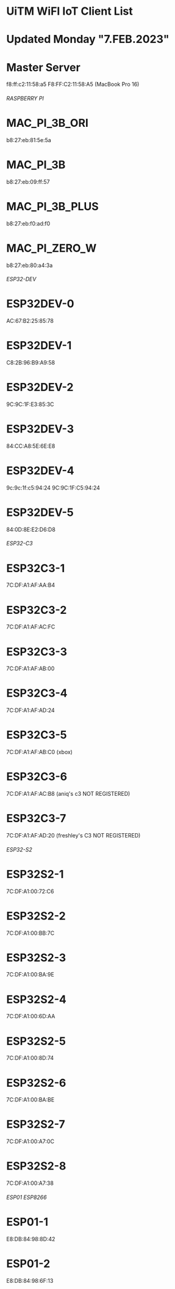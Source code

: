# UiTM WiFI IoT Client List
# Updated Monday "7.FEB.2023"


# Master Server
f8:ff:c2:11:58:a5
F8:FF:C2:11:58:A5 (MacBook Pro 16)

###### RASPBERRY PI #################################

# MAC_PI_3B_ORI           
b8:27:eb:81:5e:5a

# MAC_PI_3B               
b8:27:eb:09:ff:57

# MAC_PI_3B_PLUS          
b8:27:eb:f0:ad:f0

# MAC_PI_ZERO_W           
b8:27:eb:80:a4:3a


###### ESP32-DEV #################################

# ESP32DEV-0
AC:67:B2:25:85:78 

# ESP32DEV-1
C8:2B:96:B9:A9:58

# ESP32DEV-2
9C:9C:1F:E3:85:3C

# ESP32DEV-3
84:CC:A8:5E:6E:E8

# ESP32DEV-4
9c:9c:1f:c5:94:24
9C:9C:1F:C5:94:24

# ESP32DEV-5 
84:0D:8E:E2:D6:D8


###### ESP32-C3 #################################
# ESP32C3-1 
7C:DF:A1:AF:AA:B4

# ESP32C3-2
7C:DF:A1:AF:AC:FC

# ESP32C3-3
7C:DF:A1:AF:AB:00

# ESP32C3-4 
7C:DF:A1:AF:AD:24

# ESP32C3-5 
7C:DF:A1:AF:AB:C0 (xbox)

# ESP32C3-6 
7C:DF:A1:AF:AC:B8 (aniq's c3 NOT REGISTERED)

# ESP32C3-7
7C:DF:A1:AF:AD:20 (freshley's C3 NOT REGISTERED)


###### ESP32-S2 #################################

# ESP32S2-1
7C:DF:A1:00:72:C6

# ESP32S2-2
7C:DF:A1:00:BB:7C

# ESP32S2-3
7C:DF:A1:00:BA:9E

# ESP32S2-4
7C:DF:A1:00:6D:AA

# ESP32S2-5
7C:DF:A1:00:8D:74

# ESP32S2-6
7C:DF:A1:00:BA:BE

# ESP32S2-7
7C:DF:A1:00:A7:0C

# ESP32S2-8
7C:DF:A1:00:A7:38


###### ESP01 ESP8266 #################################

# ESP01-1
E8:DB:84:98:8D:42

# ESP01-2
E8:DB:84:98:6F:13